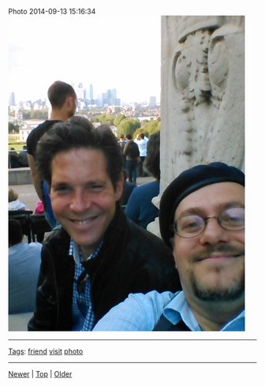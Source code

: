 <!--
title: Photo 2014-09-13 15
date: 2020-06-28T14:51:45.143Z
tags: friend, visit, photo
-->





Photo 2014-09-13 15:16:34
![](97387216287-0.jpg)

<!--BOTTOM-POST-NAVIGATION-->
---

[Tags](tags.md): [friend](tag-friend.md) [visit](tag-visit.md) [photo](tag-photo.md)

---

[Newer](96882209022.md) | [Top](index.md) | [Older](97387809067.md)